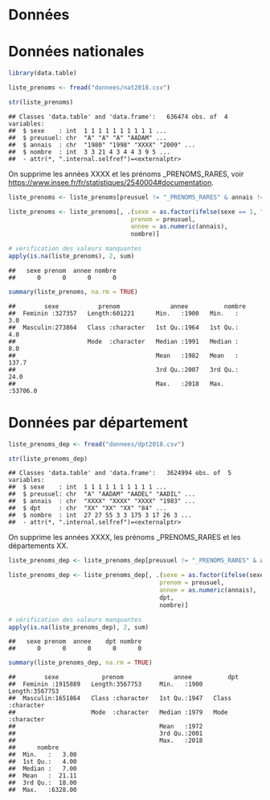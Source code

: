 Données
================

# Données nationales

``` r
library(data.table)

liste_prenoms <- fread("donnees/nat2018.csv")
```

``` r
str(liste_prenoms)
```

    ## Classes 'data.table' and 'data.frame':   636474 obs. of  4 variables:
    ##  $ sexe    : int  1 1 1 1 1 1 1 1 1 1 ...
    ##  $ preusuel: chr  "A" "A" "A" "AADAM" ...
    ##  $ annais  : chr  "1980" "1998" "XXXX" "2009" ...
    ##  $ nombre  : int  3 3 21 4 3 4 4 3 9 5 ...
    ##  - attr(*, ".internal.selfref")=<externalptr>

On supprime les années XXXX et les prénoms \_PRENOMS\_RARES, voir
<https://www.insee.fr/fr/statistiques/2540004#documentation>.

``` r
liste_prenoms <- liste_prenoms[preusuel != "_PRENOMS_RARES" & annais != "XXXX", ]
```

``` r
liste_prenoms <- liste_prenoms[, .(sexe = as.factor(ifelse(sexe == 1, "Masculin", "Feminin")),
                                  prenom = preusuel,
                                  annee = as.numeric(annais),
                                  nombre)]
```

``` r
# vérification des valeurs manquantes
apply(is.na(liste_prenoms), 2, sum)
```

    ##   sexe prenom  annee nombre 
    ##      0      0      0      0

``` r
summary(liste_prenoms, na.rm = TRUE)
```

    ##        sexe           prenom              annee          nombre       
    ##  Feminin :327357   Length:601221      Min.   :1900   Min.   :    3.0  
    ##  Masculin:273864   Class :character   1st Qu.:1964   1st Qu.:    4.0  
    ##                    Mode  :character   Median :1991   Median :    8.0  
    ##                                       Mean   :1982   Mean   :  137.7  
    ##                                       3rd Qu.:2007   3rd Qu.:   24.0  
    ##                                       Max.   :2018   Max.   :53706.0

# Données par département

``` r
liste_prenoms_dep <- fread("donnees/dpt2018.csv")
```

``` r
str(liste_prenoms_dep)
```

    ## Classes 'data.table' and 'data.frame':   3624994 obs. of  5 variables:
    ##  $ sexe    : int  1 1 1 1 1 1 1 1 1 1 ...
    ##  $ preusuel: chr  "A" "AADAM" "AADEL" "AADIL" ...
    ##  $ annais  : chr  "XXXX" "XXXX" "XXXX" "1983" ...
    ##  $ dpt     : chr  "XX" "XX" "XX" "84" ...
    ##  $ nombre  : int  27 27 55 3 3 175 3 17 26 3 ...
    ##  - attr(*, ".internal.selfref")=<externalptr>

On supprime les années XXXX, les prénoms \_PRENOMS\_RARES et les
départements
XX.

``` r
liste_prenoms_dep <- liste_prenoms_dep[preusuel != "_PRENOMS_RARES" & annais != "XXXX" & dpt != "XX", ]
```

``` r
liste_prenoms_dep <- liste_prenoms_dep[, .(sexe = as.factor(ifelse(sexe == 1, "Masculin", "Feminin")),
                                          prenom = preusuel,
                                          annee = as.numeric(annais),
                                          dpt,
                                          nombre)]
```

``` r
# vérification des valeurs manquantes
apply(is.na(liste_prenoms_dep), 2, sum)
```

    ##   sexe prenom  annee    dpt nombre 
    ##      0      0      0      0      0

``` r
summary(liste_prenoms_dep, na.rm = TRUE)
```

    ##        sexe            prenom              annee          dpt           
    ##  Feminin :1915889   Length:3567753     Min.   :1900   Length:3567753    
    ##  Masculin:1651864   Class :character   1st Qu.:1947   Class :character  
    ##                     Mode  :character   Median :1979   Mode  :character  
    ##                                        Mean   :1972                     
    ##                                        3rd Qu.:2001                     
    ##                                        Max.   :2018                     
    ##      nombre       
    ##  Min.   :   3.00  
    ##  1st Qu.:   4.00  
    ##  Median :   7.00  
    ##  Mean   :  21.11  
    ##  3rd Qu.:  18.00  
    ##  Max.   :6328.00

